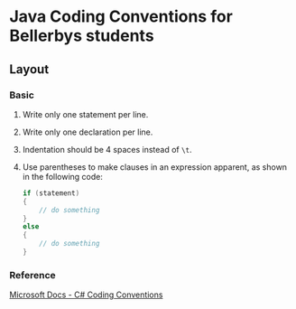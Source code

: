 # Java Coding Conventions for Bellerbys students

## Layout

### Basic

1. Write only one statement per line.

1. Write only one declaration per line.

1. Indentation should be 4 spaces instead of `\t`.

2. Use parentheses to make clauses in an expression apparent, as shown in the following code:
   ```java
   if (statement)
   {
       // do something
   }
   else
   {
       // do something
   }
   ```

### Reference

[Microsoft Docs - C# Coding Conventions](https://docs.microsoft.com/en-us/dotnet/csharp/programming-guide/inside-a-program/coding-conventions)
